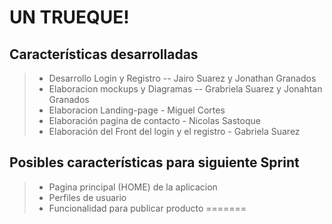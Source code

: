 UN TRUEQUE!
===================


Características desarrolladas
-------------
> - Desarrollo Login y Registro -- Jairo Suarez y Jonathan Granados
> - Elaboracion mockups y Diagramas -- Grabriela Suarez y Jonahtan Granados
> - Elaboracion Landing-page - Miguel Cortes
> - Elaboración pagina de contacto - Nicolas Sastoque
> - Elaboración del Front del login y el registro - Gabriela Suarez



Posibles características para siguiente Sprint
-------------
> - Pagina principal (HOME) de la aplicacion
> - Perfiles de usuario
> - Funcionalidad para publicar producto
=======
